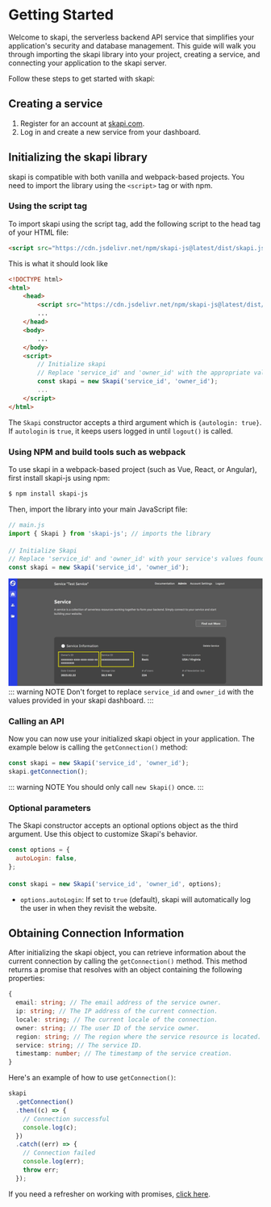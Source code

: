 # Getting Started

Welcome to skapi, the serverless backend API service that simplifies your application's security and database management. This guide will walk you through importing the skapi library into your project, creating a service, and connecting your application to the skapi server.

Follow these steps to get started with skapi:

## Creating a service

1. Register for an account at [skapi.com](https://www.skapi.com/signup).
2. Log in and create a new service from your dashboard.


## Initializing the skapi library

skapi is compatible with both vanilla and webpack-based projects. You need to import the library using the `<script>` tag or with npm.

### Using the script tag

To import skapi using the script tag, add the following script to the head tag of your HTML file:
```html
<script src="https://cdn.jsdelivr.net/npm/skapi-js@latest/dist/skapi.js"></script>
```

This is what it should look like
```html
<!DOCTYPE html>
<html>
    <head>
        <script src="https://cdn.jsdelivr.net/npm/skapi-js@latest/dist/skapi.js"></script>
        ...
    </head>
    <body>
        ...
    </body>
    <script>
        // Initialize skapi
        // Replace 'service_id' and 'owner_id' with the appropriate values from your skapi dashboard.
        const skapi = new Skapi('service_id', 'owner_id');
        ...
    </script>
</html>
```

The `Skapi` constructor accepts a third argument which is `{autologin: true}`. If `autologin` is `true`, it keeps users logged in until `logout()` is called.

### Using NPM and build tools such as webpack

To use skapi in a webpack-based project (such as Vue, React, or Angular), first install skapi-js using npm:

```sh
$ npm install skapi-js
```

Then, import the library into your main JavaScript file:

```javascript
// main.js
import { Skapi } from 'skapi-js'; // imports the library

// Initialize Skapi
// Replace 'service_id' and 'owner_id' with your service's values found in your skapi dashboard.
const skapi = new Skapi('service_id', 'owner_id');

```
![Get your owner's ID and service ID](../assets/service.jpg)
::: warning NOTE
Don't forget to replace `service_id` and `owner_id` with the values provided in your skapi dashboard.
:::

### Calling an API

Now you can now use your initialized skapi object in your application.
The example below is calling the `getConnection()` method:

```js
const skapi = new Skapi('service_id', 'owner_id');
skapi.getConnection();
```

::: warning NOTE
You should only call `new Skapi()` once.
:::

### Optional parameters

The Skapi constructor accepts an optional options object as the third argument. Use this object to customize Skapi's behavior.

```javascript
const options = {
  autoLogin: false,
};

const skapi = new Skapi('service_id', 'owner_id', options);
```

- `options.autoLogin`:
  If set to `true` (default), skapi will automatically log the user in when they revisit the website.

## Obtaining Connection Information

After initializing the skapi object, you can retrieve information about the current connection by calling the `getConnection()` method. This method returns a promise that resolves with an object containing the following properties:

```typescript
{
  email: string; // The email address of the service owner.
  ip: string; // The IP address of the current connection.
  locale: string; // The current locale of the connection.
  owner: string; // The user ID of the service owner.
  region: string; // The region where the service resource is located.
  service: string; // The service ID.
  timestamp: number; // The timestamp of the service creation.
}
```

Here's an example of how to use `getConnection()`:

```javascript
skapi
  .getConnection()
  .then((c) => {
    // Connection successful
    console.log(c);
  })
  .catch((err) => {
    // Connection failed
    console.log(err);
    throw err;
  });
```
If you need a refresher on working with promises, [click here](/the-basics/#working-with-promises).